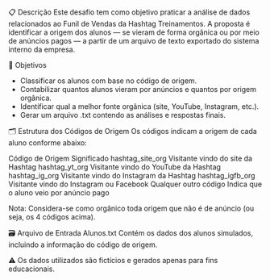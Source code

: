 📋 Descrição
Este desafio tem como objetivo praticar a análise de dados relacionados ao Funil de Vendas da Hashtag Treinamentos. A proposta é identificar a origem dos alunos — se vieram de forma orgânica ou por meio de anúncios pagos — a partir de um arquivo de texto exportado do sistema interno da empresa.

🎯 Objetivos
- Classificar os alunos com base no código de origem.
- Contabilizar quantos alunos vieram por anúncios e quantos por origem orgânica.
- Identificar qual a melhor fonte orgânica (site, YouTube, Instagram, etc.).
- Gerar um arquivo .txt contendo as análises e respostas finais.

🗂️ Estrutura dos Códigos de Origem
Os códigos indicam a origem de cada aluno conforme abaixo:

Código de Origem	Significado
hashtag_site_org	Visitante vindo do site da Hashtag
hashtag_yt_org	Visitante vindo do YouTube da Hashtag
hashtag_ig_org	Visitante vindo do Instagram da Hashtag
hashtag_igfb_org	Visitante vindo do Instagram ou Facebook
Qualquer outro código	Indica que o aluno veio por anúncio pago

Nota: Considera-se como orgânico toda origem que não é de anúncio (ou seja, os 4 códigos acima).

🗃️ Arquivo de Entrada
Alunos.txt
Contém os dados dos alunos simulados, incluindo a informação do código de origem.

⚠️ Os dados utilizados são fictícios e gerados apenas para fins educacionais.